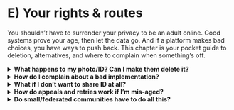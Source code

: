 # E) Your rights & routes

You shouldn’t have to surrender your privacy to be an adult online. Good systems prove your age, then let the data go. And if a platform makes bad choices, you have ways to push back. This chapter is your pocket guide to deletion, alternatives, and where to complain when something’s off.

<details>
<summary><strong>What happens to my photo/ID? Can I make them delete it?</strong></summary>
Certified providers should delete images immediately after the check and keep only what’s needed (e.g., an “18+ OK” token tied to your account). Under UK data protection law (UK GDPR), you have rights to access, correction, and erasure where applicable.

In practice: good providers state deletion clearly and explain retention for audit tokens. If a service claims deletion, they should be able to show it. You can exercise your rights with the provider (data access/erasure) and, if needed, complain to the ICO. See the [UK GDPR overview (ICO)](https://ico.org.uk/for-organisations/uk-gdpr-guidance-and-resources/) and Ofcom’s [online safety hub](https://www.ofcom.org.uk/online-safety) for how these regimes interact. ICO materials updated in 2025 emphasise immediate deletion for age‑assurance images and minimal data handling.

Tip: look for independent certification and audits. For example, the <strong>Age Check Certification Scheme (ACCS)</strong> audits age‑assurance providers ([ACCS](https://accscheme.com/)), the <strong>Digital Identity and Attributes Trust Framework (DIATF)</strong> recognises certified identity/attribute providers ([GOV.UK—DIATF](https://www.gov.uk/government/collections/digital-identity-and-attributes-trust-framework)), and the <strong>PASS</strong> scheme certifies proofs of age ([PASS](https://www.pass-scheme.org.uk/)). Providers such as <em>Yoti</em> publish certifications and audit summaries covering deletion and accuracy.
</details>

<details>
<summary><strong>How do I complain about a bad implementation?</strong></summary>
Start with the platform’s complaints route (required by the OSA). If ignored or the design is unfair (e.g., “credit‑card only”), escalate to the regulator.

Routes: (1) platform complaint/appeal, (2) Ofcom complaint about online safety issues (especially systemic ones), (3) ICO complaint if the issue is data protection (e.g., retention). We recommend Ofcom adopt a simpler user‑first intake that aggregates patterns so people don’t have to write long dossiers—but for now, use the current [Ofcom complaints](https://www.ofcom.org.uk/complaints) page and keep your evidence. For transparency duties that apply to larger/categorised services, Ofcom has final guidance on what reports must include (see [Transparency reporting—final guidance (PDF)](https://www.ofcom.org.uk/siteassets/resources/documents/consultations/category-1-10-weeks/consultation-draft-transparency-reporting-guidance/main-docs/final-transparency-guidance.pdf)).
</details>

<details>
<summary><strong>What if I don’t want to share ID at all?</strong></summary>
Ask for a non‑ID route: facial age estimation (with deletion), open banking (bank confirms “over 18”), mobile‑network checks, or a PASS digital proof of age.

Ofcom’s codes list multiple “highly effective” methods so you shouldn’t be forced into one route. If a service offers only one choice, challenge it using the platform complaint route and cite Ofcom’s [children’s codes](https://www.ofcom.org.uk/online-safety/illegal-and-harmful-content/statement-protecting-children-from-harms-online).
</details>

<details>
<summary><strong>How do appeals and retries work if I’m mis‑aged?</strong></summary>
You should be able to retry quickly (better lighting/camera) or switch to a stronger fallback (ID+liveness, open banking, MNO, PASS) without being locked out.

A fair system explains the fallback ladder and offers a fast appeal with human review for edge cases (e.g., atypical faces, disability impacts). These expectations align with Ofcom’s fairness and reliability aims in the [children’s codes](https://www.ofcom.org.uk/online-safety/illegal-and-harmful-content/statement-protecting-children-from-harms-online).
</details>

<details>
<summary><strong>Do small/federated communities have to do all this?</strong></summary>
Duties scale. Many small servers won’t hit heavy thresholds, but federated admins are still “providers” and must do proportionate basics.

Minimums worth doing: publish a simple safety policy (what’s allowed; reporting route), run a short risk assessment (what harms could appear; how you respond), and pick low‑friction age‑assurance options if you ever need them (email estimation, PASS). Keep short logs of decisions. Ofcom’s [roadmap](https://www.ofcom.org.uk/online-safety/illegal-and-harmful-content/roadmap-to-regulation) and [hub](https://www.ofcom.org.uk/online-safety) explain proportionality.
</details>

